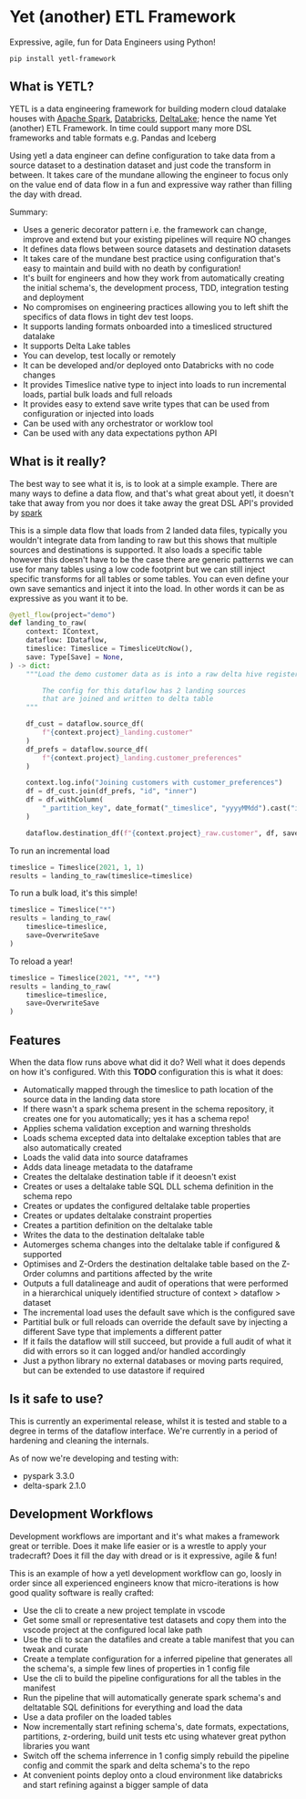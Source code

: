 # Yet (another) ETL Framework

Expressive, agile, fun for Data Engineers using Python!

```
pip install yetl-framework
```

## What is YETL?



YETL is a data engineering framework for building modern cloud datalake houses with [Apache Spark][apache_spark], [Databricks][databricks], [DeltaLake][delta_lake]; hence the name Yet (another) ETL Framework. In time could support many more DSL frameworks and table formats e.g. Pandas and Iceberg

Using yetl a data engineer can define configuration to take data from a source dataset to a destination dataset and just code the transform in between. It takes care of the mundane allowing the engineer to focus only on the value end of data flow in a fun and expressive way rather than filling the day with dread.

Summary:

- Uses a generic decorator pattern i.e. the framework can change, improve and extend but your existing pipelines will require NO changes
- It defines data flows between source datasets and destination datasets
- It takes care of the mundane best practice using configuration that's easy to maintain and build with no death by configuration!
- It's built for engineers and how they work from automatically creating the initial schema's, the development process, TDD, integration testing and deployment
- No compromises on engineering practices allowing you to left shift the specifics of data flows in tight dev test loops.
- It supports landing formats onboarded into a timesliced structured datalake
- It supports Delta Lake tables
- You can develop, test locally or remotely
- It can be developed and/or deployed onto Databricks with no code changes
- It provides Timeslice native type to inject into loads to run incremental loads, partial bulk loads and full reloads
- It provides easy to extend save write types that can be used from configuration or injected into loads
- Can be used with any orchestrator or worklow tool
- Can be used with any data expectations python API


## What is it really?

The best way to see what it is, is to look at a simple example. There are many ways to define a data flow, and that's what great about yetl, it doesn't take that away from you nor does it take away the great DSL API's provided by [spark][apache_spark]

This is a simple data flow that loads from 2 landed data files, typically you wouldn't integrate data from landing to raw but this shows that multiple sources and destinations is supported. It also loads a specific table however this doesn't have to be the case there are generic patterns we can use for many tables using a low code footprint but we can still inject specific transforms for all tables or some tables. You can even define your own save semantics and inject it into the load. In other words it can be as expressive as you want it to be.

```python
@yetl_flow(project="demo")
def landing_to_raw(
    context: IContext,
    dataflow: IDataflow,
    timeslice: Timeslice = TimesliceUtcNow(),
    save: Type[Save] = None,
) -> dict:
    """Load the demo customer data as is into a raw delta hive registered table.

        The config for this dataflow has 2 landing sources 
        that are joined and written to delta table
    """

    df_cust = dataflow.source_df(
        f"{context.project}_landing.customer"
    )
    df_prefs = dataflow.source_df(
        f"{context.project}_landing.customer_preferences"
    )

    context.log.info("Joining customers with customer_preferences")
    df = df_cust.join(df_prefs, "id", "inner")
    df = df.withColumn(
        "_partition_key", date_format("_timeslice", "yyyyMMdd").cast("integer")
    )

    dataflow.destination_df(f"{context.project}_raw.customer", df, save=save)
```

To run an incremental load

```py
timeslice = Timeslice(2021, 1, 1)
results = landing_to_raw(timeslice=timeslice)
```

To run a bulk load, it's this simple!

```python
timeslice = Timeslice("*")
results = landing_to_raw(
    timeslice=timeslice, 
    save=OverwriteSave
)
```

To reload a year!

```python
timeslice = Timeslice(2021, "*", "*")
results = landing_to_raw(
    timeslice=timeslice, 
    save=OverwriteSave
)
```

## Features

When the data flow runs above what did it do? Well what it does depends on how it's configured. With this **TODO** configuration this is what it does:

- Automatically mapped through the timeslice to path location of the source data in the landing data store
- If there wasn't a spark schema present in the schema repository, it creates one for you automatically; yes it has a schema repo!
- Applies schema validation exception and warning thresholds
- Loads schema excepted data into deltalake exception tables that are also automatically created
- Loads the valid data into source dataframes
- Adds data lineage metadata to the dataframe
- Creates the deltalake destination table if it deoesn't exist
- Creates or uses a deltalake table SQL DLL schema definition in the schema repo
- Creates or updates the configured deltalake table properties
- Creates or updates deltalake constraint properties
- Creates a partition definition on the deltalake table
- Writes the data to the destination deltalake table
- Automerges schema changes into the deltalake table if configured & supported
- Optimises and Z-Orders the destination deltalake table based on the Z-Order columns and partitions affected by the write
- Outputs a full datalineage and audit of operations that were performed in a hierarchical uniquely identified structure of context > dataflow > dataset
- The incremental load uses the default save which is the configured save
- Partitial bulk or full reloads can override the default save by injecting a different Save type that implements a different patter
- If it fails the dataflow will still succeed, but provide a full audit of what it did with errors so it can logged and/or handled accordingly
- Just a python library no external databases or moving parts required, but can be extended to use datastore if required


## Is it safe to use?

This is currently an experimental release, whilst it is tested and stable to a degree in terms of the dataflow interface. We're currently in a period of hardening and cleaning the internals.

As of now we're developing and testing with:

 - pyspark 3.3.0
 - delta-spark 2.1.0



[apache_spark]: https://spark.apache.org/
[delta_lake]: https://delta.io/
[databricks]: https://databricks.com


## Development Workflows

Development workflows are important and it's what makes a framework great or terrible. Does it make life easier or is a wrestle to apply your tradecraft? Does it fill the day with dread or is it expressive, agile & fun!

This is an example of how a yetl development workflow can go, loosly in order since all experienced engineers know that micro-iterations is how good quality software is really crafted:

- Use the cli to create a new project template in vscode
- Get some small or representative test datasets and copy them into the vscode project at the configured local lake path
- Use the cli to scan the datafiles and create a table manifest that you can tweak and curate
- Create a template configuration for a inferred pipeline that generates all the schema's, a simple few lines of properties in 1 config file
- Use the cli to build the pipeline configurations for all the tables in the manifest
- Run the pipeline that will automatically generate spark schema's and deltatable SQL definitions for everything and load the data
- Use a data profiler on the loaded tables
- Now incrementally start refining schema's, date formats, expectations, partitions, z-ordering, build unit tests etc using whatever great python libraries you want
- Switch off the schema inferrence in 1 config simply rebuild the pipeline config and commit the spark and delta schema's to the repo
- At convenient points deploy onto a cloud environment like databricks and start refining against a bigger sample of data

